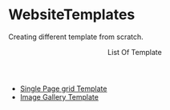 # WebsiteTemplates
 Creating different template from scratch.

<!DOCTYPE html>
<html>
<head>
</head>
<body>
<header>List Of Template</header>
     <section>
     	<ul>
     		<li><a href="CSS_GRID_Template1/index.html">Single Page grid Template</a></li>
     		<li><a href="FlexBoxImageGallery_Template2/FlexBox.html">
     		Image Gallery Template</a></li>
     	</ul>
     </section>
<footer></footer>
</body>
</html>
